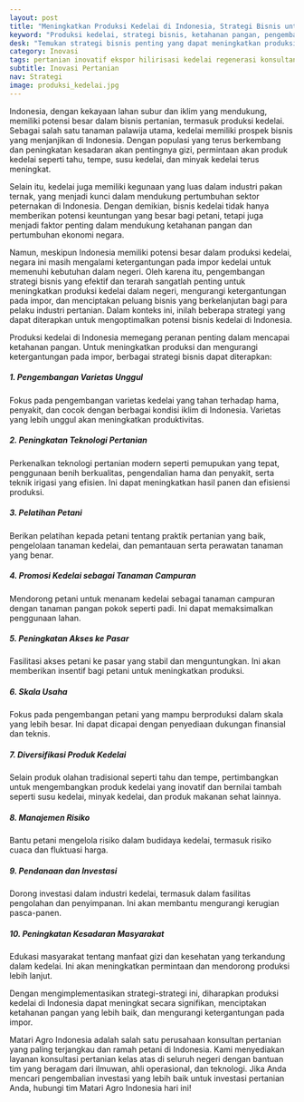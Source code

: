 ```yaml
---
layout: post
title: "Meningkatkan Produksi Kedelai di Indonesia, Strategi Bisnis untuk Ketahanan Pangan"
keyword: "Produksi kedelai, strategi bisnis, ketahanan pangan, pengembangan varietas, teknologi pertanian, pelatihan petani, akses pasar, diversifikasi produk, manajemen risiko, pendanaan, kesadaran masyarakat, matari agro Indonesia"
desk: "Temukan strategi bisnis penting yang dapat meningkatkan produksi kedelai di Indonesia untuk mencapai ketahanan pangan. Dari pengembangan varietas hingga pendanaan, artikel ini membahas langkah-langkah kunci untuk mengurangi ketergantungan pada impor kedelai"
category: Inovasi
tags: pertanian inovatif ekspor hilirisasi kedelai regenerasi konsultan ketahanan pangan
subtitle: Inovasi Pertanian
nav: Strategi
image: produksi_kedelai.jpg
---
```



Indonesia, dengan kekayaan lahan subur dan iklim yang mendukung, memiliki potensi besar dalam bisnis pertanian, termasuk produksi kedelai. Sebagai salah satu tanaman palawija utama, kedelai memiliki prospek bisnis yang menjanjikan di Indonesia. Dengan populasi yang terus berkembang dan peningkatan kesadaran akan pentingnya gizi, permintaan akan produk kedelai seperti tahu, tempe, susu kedelai, dan minyak kedelai terus meningkat.

Selain itu, kedelai juga memiliki kegunaan yang luas dalam industri pakan ternak, yang menjadi kunci dalam mendukung pertumbuhan sektor peternakan di Indonesia. Dengan demikian, bisnis kedelai tidak hanya memberikan potensi keuntungan yang besar bagi petani, tetapi juga menjadi faktor penting dalam mendukung ketahanan pangan dan pertumbuhan ekonomi negara.

Namun, meskipun Indonesia memiliki potensi besar dalam produksi kedelai, negara ini masih mengalami ketergantungan pada impor kedelai untuk memenuhi kebutuhan dalam negeri. Oleh karena itu, pengembangan strategi bisnis yang efektif dan terarah sangatlah penting untuk meningkatkan produksi kedelai dalam negeri, mengurangi ketergantungan pada impor, dan menciptakan peluang bisnis yang berkelanjutan bagi para pelaku industri pertanian. Dalam konteks ini, inilah beberapa strategi yang dapat diterapkan untuk mengoptimalkan potensi bisnis kedelai di Indonesia.


Produksi kedelai di Indonesia memegang peranan penting dalam mencapai ketahanan pangan. Untuk meningkatkan produksi dan mengurangi ketergantungan pada impor, berbagai strategi bisnis dapat diterapkan:

##### 1. Pengembangan Varietas Unggul

Fokus pada pengembangan varietas kedelai yang tahan terhadap hama, penyakit, dan cocok dengan berbagai kondisi iklim di Indonesia. Varietas yang lebih unggul akan meningkatkan produktivitas.

##### 2. Peningkatan Teknologi Pertanian

Perkenalkan teknologi pertanian modern seperti pemupukan yang tepat, penggunaan benih berkualitas, pengendalian hama dan penyakit, serta teknik irigasi yang efisien. Ini dapat meningkatkan hasil panen dan efisiensi produksi.

##### 3. Pelatihan Petani

Berikan pelatihan kepada petani tentang praktik pertanian yang baik, pengelolaan tanaman kedelai, dan pemantauan serta perawatan tanaman yang benar.

##### 4. Promosi Kedelai sebagai Tanaman Campuran

Mendorong petani untuk menanam kedelai sebagai tanaman campuran dengan tanaman pangan pokok seperti padi. Ini dapat memaksimalkan penggunaan lahan.

##### 5. Peningkatan Akses ke Pasar

Fasilitasi akses petani ke pasar yang stabil dan menguntungkan. Ini akan memberikan insentif bagi petani untuk meningkatkan produksi.

##### 6. Skala Usaha

Fokus pada pengembangan petani yang mampu berproduksi dalam skala yang lebih besar. Ini dapat dicapai dengan penyediaan dukungan finansial dan teknis.

##### 7. Diversifikasi Produk Kedelai

Selain produk olahan tradisional seperti tahu dan tempe, pertimbangkan untuk mengembangkan produk kedelai yang inovatif dan bernilai tambah seperti susu kedelai, minyak kedelai, dan produk makanan sehat lainnya.

##### 8. Manajemen Risiko

Bantu petani mengelola risiko dalam budidaya kedelai, termasuk risiko cuaca dan fluktuasi harga.

##### 9. Pendanaan dan Investasi

Dorong investasi dalam industri kedelai, termasuk dalam fasilitas pengolahan dan penyimpanan. Ini akan membantu mengurangi kerugian pasca-panen.

##### 10. Peningkatan Kesadaran Masyarakat

Edukasi masyarakat tentang manfaat gizi dan kesehatan yang terkandung dalam kedelai. Ini akan meningkatkan permintaan dan mendorong produksi lebih lanjut.

Dengan mengimplementasikan strategi-strategi ini, diharapkan produksi kedelai di Indonesia dapat meningkat secara signifikan, menciptakan ketahanan pangan yang lebih baik, dan mengurangi ketergantungan pada impor.

Matari Agro Indonesia adalah salah satu perusahaan konsultan pertanian yang paling terjangkau dan ramah petani di Indonesia. Kami menyediakan layanan konsultasi pertanian kelas atas di seluruh negeri dengan bantuan tim yang beragam dari ilmuwan, ahli operasional, dan teknologi. Jika Anda mencari pengembalian investasi yang lebih baik untuk investasi pertanian Anda, hubungi tim Matari Agro Indonesia hari ini!

